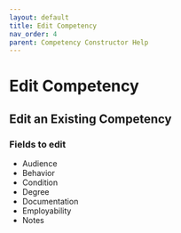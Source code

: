 ```yaml
---
layout: default
title: Edit Competency
nav_order: 4
parent: Competency Constructor Help
---
```

# Edit Competency
## Edit an Existing Competency

### Fields to edit
- Audience
- Behavior
- Condition
- Degree
- Documentation
- Employability
- Notes